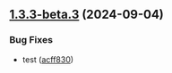 ## [1.3.3-beta.3](https://github.com/PixsysBE/DynamicDockerCompose/compare/v1.3.3-beta.2...v1.3.3-beta.3) (2024-09-04)


### Bug Fixes

* test ([acff830](https://github.com/PixsysBE/DynamicDockerCompose/commit/acff830a05138f009591382609203cd224d8c836))
